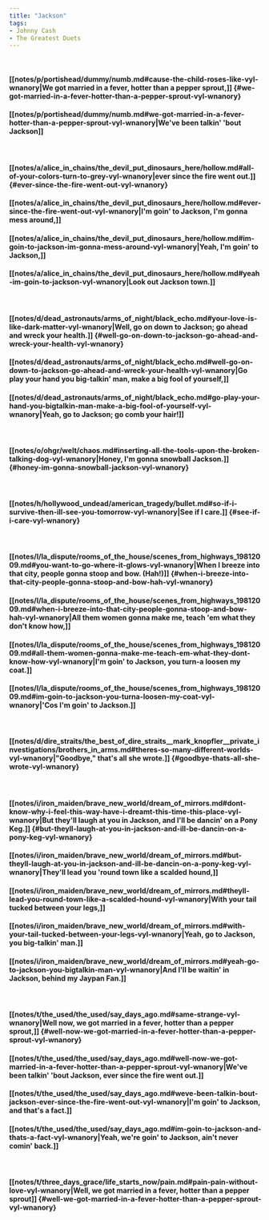 ```yaml
---
title: "Jackson"
tags:
- Johnny Cash
- The Greatest Duets
---
```

&nbsp;
#### [[notes/p/portishead/dummy/numb.md#cause-the-child-roses-like-vyl-wnanory|We got married in a fever, hotter than a pepper sprout,]] {#we-got-married-in-a-fever-hotter-than-a-pepper-sprout-vyl-wnanory}
#### [[notes/p/portishead/dummy/numb.md#we-got-married-in-a-fever-hotter-than-a-pepper-sprout-vyl-wnanory|We've been talkin' 'bout Jackson]]
&nbsp;
#### [[notes/a/alice_in_chains/the_devil_put_dinosaurs_here/hollow.md#all-of-your-colors-turn-to-grey-vyl-wnanory|ever since the fire went out.]] {#ever-since-the-fire-went-out-vyl-wnanory}
#### [[notes/a/alice_in_chains/the_devil_put_dinosaurs_here/hollow.md#ever-since-the-fire-went-out-vyl-wnanory|I'm goin' to Jackson, I'm gonna mess around,]]
#### [[notes/a/alice_in_chains/the_devil_put_dinosaurs_here/hollow.md#im-goin-to-jackson-im-gonna-mess-around-vyl-wnanory|Yeah, I'm goin' to Jackson,]]
#### [[notes/a/alice_in_chains/the_devil_put_dinosaurs_here/hollow.md#yeah-im-goin-to-jackson-vyl-wnanory|Look out Jackson town.]]
&nbsp;
#### [[notes/d/dead_astronauts/arms_of_night/black_echo.md#your-love-is-like-dark-matter-vyl-wnanory|Well, go on down to Jackson; go ahead and wreck your health.]] {#well-go-on-down-to-jackson-go-ahead-and-wreck-your-health-vyl-wnanory}
#### [[notes/d/dead_astronauts/arms_of_night/black_echo.md#well-go-on-down-to-jackson-go-ahead-and-wreck-your-health-vyl-wnanory|Go play your hand you big-talkin' man, make a big fool of yourself,]]
#### [[notes/d/dead_astronauts/arms_of_night/black_echo.md#go-play-your-hand-you-bigtalkin-man-make-a-big-fool-of-yourself-vyl-wnanory|Yeah, go to Jackson; go comb your hair!]]
&nbsp;
#### [[notes/o/ohgr/welt/chaos.md#inserting-all-the-tools-upon-the-broken-talking-dog-vyl-wnanory|Honey, I'm gonna snowball Jackson.]] {#honey-im-gonna-snowball-jackson-vyl-wnanory}
&nbsp;
#### [[notes/h/hollywood_undead/american_tragedy/bullet.md#so-if-i-survive-then-ill-see-you-tomorrow-vyl-wnanory|See if I care.]] {#see-if-i-care-vyl-wnanory}
&nbsp;
#### [[notes/l/la_dispute/rooms_of_the_house/scenes_from_highways_19812009.md#you-want-to-go-where-it-glows-vyl-wnanory|When I breeze into that city, people gonna stoop and bow. (Hah!)]] {#when-i-breeze-into-that-city-people-gonna-stoop-and-bow-hah-vyl-wnanory}
#### [[notes/l/la_dispute/rooms_of_the_house/scenes_from_highways_19812009.md#when-i-breeze-into-that-city-people-gonna-stoop-and-bow-hah-vyl-wnanory|All them women gonna make me, teach 'em what they don't know how,]]
#### [[notes/l/la_dispute/rooms_of_the_house/scenes_from_highways_19812009.md#all-them-women-gonna-make-me-teach-em-what-they-dont-know-how-vyl-wnanory|I'm goin' to Jackson, you turn-a loosen my coat.]]
#### [[notes/l/la_dispute/rooms_of_the_house/scenes_from_highways_19812009.md#im-goin-to-jackson-you-turna-loosen-my-coat-vyl-wnanory|'Cos I'm goin' to Jackson.]]
&nbsp;
#### [[notes/d/dire_straits/the_best_of_dire_straits__mark_knopfler__private_investigations/brothers_in_arms.md#theres-so-many-different-worlds-vyl-wnanory|"Goodbye," that's all she wrote.]] {#goodbye-thats-all-she-wrote-vyl-wnanory}
&nbsp;
#### [[notes/i/iron_maiden/brave_new_world/dream_of_mirrors.md#dont-know-why-i-feel-this-way-have-i-dreamt-this-time-this-place-vyl-wnanory|But they'll laugh at you in Jackson, and I'll be dancin' on a Pony Keg.]] {#but-theyll-laugh-at-you-in-jackson-and-ill-be-dancin-on-a-pony-keg-vyl-wnanory}
#### [[notes/i/iron_maiden/brave_new_world/dream_of_mirrors.md#but-theyll-laugh-at-you-in-jackson-and-ill-be-dancin-on-a-pony-keg-vyl-wnanory|They'll lead you 'round town like a scalded hound,]]
#### [[notes/i/iron_maiden/brave_new_world/dream_of_mirrors.md#theyll-lead-you-round-town-like-a-scalded-hound-vyl-wnanory|With your tail tucked between your legs,]]
#### [[notes/i/iron_maiden/brave_new_world/dream_of_mirrors.md#with-your-tail-tucked-between-your-legs-vyl-wnanory|Yeah, go to Jackson, you big-talkin' man.]]
#### [[notes/i/iron_maiden/brave_new_world/dream_of_mirrors.md#yeah-go-to-jackson-you-bigtalkin-man-vyl-wnanory|And I'll be waitin' in Jackson, behind my Jaypan Fan.]]
&nbsp;
#### [[notes/t/the_used/the_used/say_days_ago.md#same-strange-vyl-wnanory|Well now, we got married in a fever, hotter than a pepper sprout,]] {#well-now-we-got-married-in-a-fever-hotter-than-a-pepper-sprout-vyl-wnanory}
#### [[notes/t/the_used/the_used/say_days_ago.md#well-now-we-got-married-in-a-fever-hotter-than-a-pepper-sprout-vyl-wnanory|We've been talkin' 'bout Jackson, ever since the fire went out.]]
#### [[notes/t/the_used/the_used/say_days_ago.md#weve-been-talkin-bout-jackson-ever-since-the-fire-went-out-vyl-wnanory|I'm goin' to Jackson, and that's a fact.]]
#### [[notes/t/the_used/the_used/say_days_ago.md#im-goin-to-jackson-and-thats-a-fact-vyl-wnanory|Yeah, we're goin' to Jackson, ain't never comin' back.]]
&nbsp;
#### [[notes/t/three_days_grace/life_starts_now/pain.md#pain-pain-without-love-vyl-wnanory|Well, we got married in a fever, hotter than a pepper sprout]] {#well-we-got-married-in-a-fever-hotter-than-a-pepper-sprout-vyl-wnanory}
